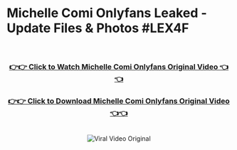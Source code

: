 # Michelle Comi Onlyfans Leaked - Update Files & Photos #LEX4F


<br>
<div align="center">
<h3><a href="https://links2leaks.com/michellecomi" rel="nofollow">👉👉 Click to Watch Michelle Comi Onlyfans Original Video 👈👈</a></h3>
<h3><a href="https://links2leaks.com/michellecomi" rel="nofollow">👉👉 Click to Download Michelle Comi Onlyfans Original Video 👈👈</a></h3>
<br>
<a href="https://links2leaks.com/michellecomi" rel="nofollow"><img src="https://i.ibb.co/Gkj2r4b/banner.png" alt="Viral Video Original" style="max-width: 100%; display: inline-block;" data-target="animated-image.originalImage"></a>
</div>